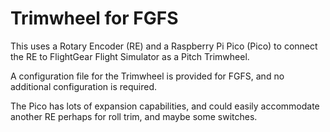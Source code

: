 Trimwheel for FGFS
==================

This uses a Rotary Encoder (RE) and a Raspberry Pi Pico (Pico) to connect the RE to FlightGear Flight Simulator as a Pitch Trimwheel.

A configuration file for the Trimwheel is provided for FGFS, and no additional configuration is required.

The Pico has lots of expansion capabilities, and could easily accommodate another RE perhaps for roll trim, and maybe some switches.





